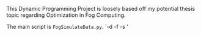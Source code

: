 This Dynamic Programming Project is loosely based off my potential thesis topic regarding Optimization in Fog Computing.

The main script is `FogSimulateData.py`.
`-d <number of IoT devices>
-f <number of fog devices>
-s <random seed>'